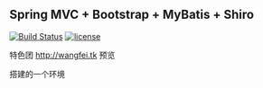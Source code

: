 ## Spring MVC +  Bootstrap + MyBatis + Shiro

[![Build Status](https://travis-ci.org/happut/feihome.svg?branch=master)](https://travis-ci.org/happut/feihome) [![license](https://img.shields.io/github/license/happut/feihome.svg)]()

特色团 http://wangfei.tk 预览 

搭建的一个环境
